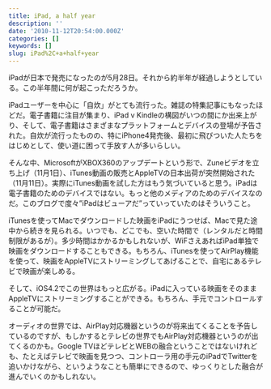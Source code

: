 ```yaml
---
title: iPad, a half year
description: ''
date: '2010-11-12T20:54:00.000Z'
categories: []
keywords: []
slug: iPad%2C+a+half+year
---
```

iPadが日本で発売になったのが5月28日。それから約半年が経過しようとしている。この半年間に何が起こっただろうか。

iPadユーザーを中心に「自炊」がとても流行った。雑誌の特集記事にもなったほどだ。電子書籍に注目が集まり、iPad v Kindleの構図がいつの間にか出来上がり、そして、電子書籍はさまざまなプラットフォームとデバイスの登場が予告された。自炊が流行ったものの、特にiPhone4発売後、最初に飛びついた人たちをはじめとして、使い道に困って手放す人が多いらしい。

そんな中、MicrosoftがXBOX360のアップデートという形で、Zuneビデオを立ち上げ（11月1日）、iTunes動画の販売とAppleTVの日本出荷が突然開始された（11月11日）。実際にiTunes動画を試した方はもう気づいていると思う。iPadは電子書籍のためのデバイスではない。もっと他のメディアのためのデバイスなのだ。このブログで度々”iPadはビューアだ”っていっていたのはそういうこと。

iTunesを使ってMacでダウンロードした映画をiPadにうつせば、Macで見た途中から続きを見られる。いつでも、どこでも、空いた時間で（レンタルだと時間制限があるが）。多少時間はかかるかもしれないが、WiFさえあればiPad単独で映画をダウンロードすることもできる。もちろん、iTunesを使ってAirPlay機能を使って、映画をAppleTVにストリーミングしてあげることで、自宅にあるテレビで映画が楽しめる。

そして、iOS4.2でこの世界はもっと広がる。iPadに入っている映画をそのままAppleTVにストリーミングすることができる。もちろん、手元でコントロールすることが可能だ。

オーディオの世界では、AirPlay対応機器というのが将来出てくることを予告しているのですが、もしかするとテレビの世界でもAirPlay対応機器というのが出てくるのかも。Google TVほどテレビとWEBの融合ということではないけれども、たとえばテレビで映画を見つつ、コントローラ用の手元のiPadでTwitterを追いかけながら、というようなことも簡単にできるので、ゆっくりとした融合が進んでいくのかもしれない。